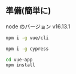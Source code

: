 ## 準備(簡単に)

node のバージョン v16.13.1

```bash
npm i -g vue/cli

npm i -g cypress

cd vue-app
npm install
```
